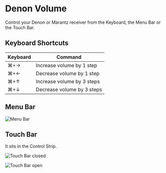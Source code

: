 # Denon Volume

Control your Denon or Marantz receiver from the Keyboard, the Menu Bar or the Touch Bar.

## Keyboard Shortcuts

| Keyboard | Command                    |
| -------- | -------------------------- |
| ⌘+→      | Increase volume by 1 step  |
| ⌘+←      | Decrease volume by 1 step  |
| ⌘+↑      | Increase volume by 3 steps |
| ⌘+↓      | Decrease volume by 3 steps |



## Menu Bar

![Menu Bar](README.assets/MenuBar.png)

## Touch Bar

It sits in the Control Strip.

![Touch Bar closed](README.assets/TouchBarClosed.png)

![Touch Bar open](README.assets/TouchBarOpen.png)


